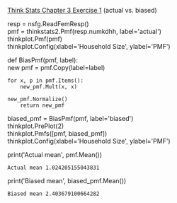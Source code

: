 [Think Stats Chapter 3 Exercise 1](http://greenteapress.com/thinkstats2/html/thinkstats2004.html#toc31) (actual vs. biased)

resp = nsfg.ReadFemResp()<br/>pmf = thinkstats2.Pmf(resp.numkdhh, label='actual')<br/>thinkplot.Pmf(pmf)<br/>thinkplot.Config(xlabel='Household Size', ylabel='PMF')

def BiasPmf(pmf, label):<br/>
 	new pmf = pmf.Copy(label=label)

 	for x, p in pmf.Items():
   		new_pmf.Mult(x, x)
   
   	new_pmf.Normalize()
   		return new_pmf

biased_pmf = BiasPmf(pmf, label='biased')<br/>thinkplot.PrePlot(2)<br/>thinkplot.Pmfs([pmf, biased_pmf])<br/>thinkplot.Config(xlabel='Household Size', ylabel='PMF')

print('Actual mean', pmf.Mean())<br/>
	
	Actual mean 1.024205155043831

print('Biased mean', biased_pmf.Mean())<br/>
	
	Biased mean 2.403679100664282
